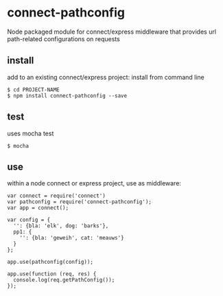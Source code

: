 connect-pathconfig
==================

Node packaged module for connect/express middleware that provides url path-related configurations on requests

install
-------

add to an existing connect/express project: install from command line
```
$ cd PROJECT-NAME
$ npm install connect-pathconfig --save
```

test
----
uses mocha test
```
$ mocha
```

use
---
within a node connect or express project, use as middleware:
```
var connect = require('connect')
var pathconfig = require('connect-pathconfig');
var app = connect();

var config = {
  '': {bla: 'elk', dog: 'barks'},
  pp1: {
    '': {bla: 'geweih', cat: 'meauws'}
  }
};

app.use(pathconfig(config));

app.use(function (req, res) {
  console.log(req.getPathConfig());
});
```
